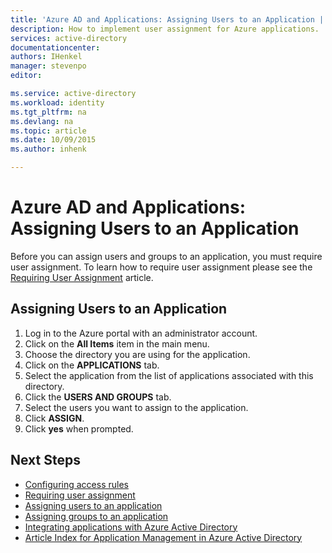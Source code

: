 ```yaml
---
title: 'Azure AD and Applications: Assigning Users to an Application | Microsoft Azure'
description: How to implement user assignment for Azure applications.
services: active-directory
documentationcenter: 
authors: IHenkel
manager: stevenpo
editor: 

ms.service: active-directory
ms.workload: identity
ms.tgt_pltfrm: na
ms.devlang: na
ms.topic: article
ms.date: 10/09/2015
ms.author: inhenk

---
```

# Azure AD and Applications: Assigning Users to an Application
Before you can assign users and groups to an application, you must require user assignment.  To learn how to require user assignment please see the [Requiring User Assignment](active-directory-applications-guiding-developers-requiring-user-assignment.md) article.

## Assigning Users to an Application
1. Log in to the Azure portal with an administrator account.
2. Click on the **All Items** item in the main menu.
3. Choose the directory you are using for the application.
4. Click on the **APPLICATIONS** tab.
5. Select the application from the list of applications associated with this directory.
6. Click the **USERS AND GROUPS** tab.
7. Select the users you want to assign to the application.
8. Click **ASSIGN**.
9. Click **yes** when prompted.

## Next Steps
- [Configuring access rules](active-directory-conditional-access-azuread-connected-apps.md)
- [Requiring user assignment](active-directory-applications-guiding-developers-requiring-user-assignment.md)
- [Assigning users to an application](active-directory-applications-guiding-developers-assigning-users.md)
- [Assigning groups to an application](active-directory-applications-guiding-developers-assigning-groups.md)
- [Integrating applications with Azure Active Directory](active-directory-integrating-applications.md)
- [Article Index for Application Management in Azure Active Directory](active-directory-apps-index.md)


